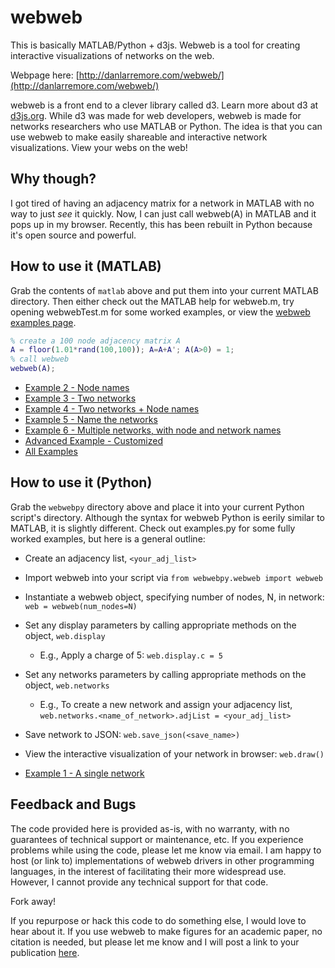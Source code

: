 # webweb
This is basically MATLAB/Python + d3js. Webweb is a tool for creating interactive visualizations of networks on the web. 

Webpage here: [http://danlarremore.com/webweb/](http://danlarremore.com/webweb/)

webweb is a front end to a clever library called d3. Learn more about d3 at [d3js.org](d3js.org). While d3 was made for web developers, webweb is made for networks researchers who use MATLAB or Python. The idea is that you can use webweb to make easily shareable and interactive network visualizations. View your webs on the web!

## Why though?
I got tired of having an adjacency matrix for a network in MATLAB with no way to just _see_ it quickly. Now, I can just call webweb(A) in MATLAB and it pops up in my browser. Recently, this has been rebuilt in Python because it's open source and powerful. 

## How to use it (MATLAB)
Grab the contents of `matlab` above and put them into your current MATLAB directory. Then either check out the MATLAB help for webweb.m, try opening webwebTest.m for some worked examples, or view the [webweb examples page](http://danlarremore.com/webweb/). 

```matlab
% create a 100 node adjacency matrix A
A = floor(1.01*rand(100,100)); A=A+A'; A(A>0) = 1;
% call webweb
webweb(A);
```
- [Example 2 - Node names](http://danlarremore.com/webweb/example2/)
- [Example 3 - Two networks](http://danlarremore.com/webweb/example3/)
- [Example 4 - Two networks + Node names](http://danlarremore.com/webweb/example4/)
- [Example 5 - Name the networks](http://danlarremore.com/webweb/example5/)
- [Example 6 - Multiple networks, with node and network names](http://danlarremore.com/webweb/example6/)
- [Advanced Example - Customized](http://danlarremore.com/webweb/advanced/)
- [All Examples](http://danlarremore.com/webweb/examples.html)

## How to use it (Python)
Grab the `webwebpy` directory above and place it into your current Python script's directory. Although the syntax for webweb Python is eerily similar to MATLAB, it is slightly different. Check out examples.py for some fully worked examples, but here is a general outline:

- Create an adjacency list, `<your_adj_list>`
- Import webweb into your script via `from webwebpy.webweb import webweb`
- Instantiate a webweb object, specifying number of nodes, N, in network: `web = webweb(num_nodes=N)`
- Set any display parameters by calling appropriate methods on the object, `web.display`
    - E.g., Apply a charge of 5: `web.display.c = 5`
- Set any networks parameters by calling appropriate methods on the object, `web.networks`
    - E.g., To create a new network and assign your adjacency list, <br>
     `web.networks.<name_of_network>.adjList = <your_adj_list>`
- Save network to JSON: `web.save_json(<save_name>)`
- View the interactive visualization of your network in browser: `web.draw()`

-	[Example 1 - A single network](http://danlarremore.com/webweb/example2/)



## Feedback and Bugs

The code provided here is provided as-is, with no warranty, with no guarantees of technical support or maintenance, etc. If you experience problems while using the code, please let me know via email. I am happy to host (or link to) implementations of webweb drivers in other programming languages, in the interest of facilitating their more widespread use. However, I cannot provide any technical support for that code. 

Fork away!

If you repurpose or hack this code to do something else, I would love to hear about it. If you use webweb to make figures for an academic paper, no citation is needed, but please let me know and I will post a link to your publication [here](http://danlarremore.com/webweb/).